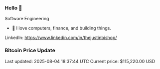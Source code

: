 ### Hello 🤙  

Software Engineering

- 🔭 I love computers, finance, and building things.
  
LinkedIn: https://www.linkedin.com/in/thejustinbishop/  



































































































































































































































































































































































































































































































































































































































































































































































































































































































































### Bitcoin Price Update
Last updated: 2025-08-04 18:37:44 UTC
Current price: $115,220.00 USD
